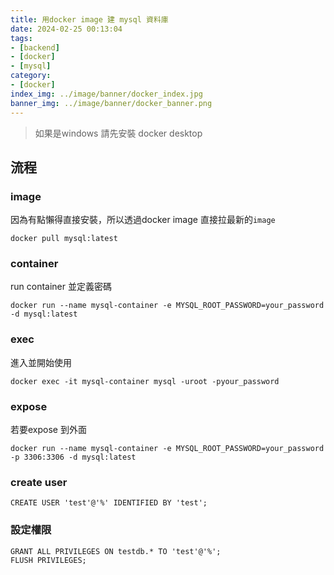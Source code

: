```yaml
---
title: 用docker image 建 mysql 資料庫
date: 2024-02-25 00:13:04
tags:
- [backend]
- [docker]
- [mysql]
category:
- [docker]
index_img: ../image/banner/docker_index.jpg
banner_img: ../image/banner/docker_banner.png
---
```

> 如果是windows 請先安裝 docker desktop

## 流程
### image
因為有點懶得直接安裝，所以透過docker image 直接拉最新的`image`

```shell
docker pull mysql:latest
```
### container

run container 並定義密碼
```shell
docker run --name mysql-container -e MYSQL_ROOT_PASSWORD=your_password -d mysql:latest
```
### exec

進入並開始使用
```shell
docker exec -it mysql-container mysql -uroot -pyour_password
```

### expose

若要expose 到外面
```shell
docker run --name mysql-container -e MYSQL_ROOT_PASSWORD=your_password -p 3306:3306 -d mysql:latest
```

### create user
```shell
CREATE USER 'test'@'%' IDENTIFIED BY 'test';  
```

### 設定權限
```shell
GRANT ALL PRIVILEGES ON testdb.* TO 'test'@'%';
FLUSH PRIVILEGES;
```